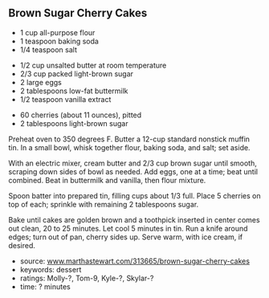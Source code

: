 Brown Sugar Cherry Cakes
------------------------

- 1 cup all-purpose flour
- 1 teaspoon baking soda
- 1/4 teaspoon salt
<!-- -->
- 1/2 cup unsalted butter at room temperature
- 2/3 cup packed light-brown sugar
- 2 large eggs
- 2 tablespoons low-fat buttermilk
- 1/2 teaspoon vanilla extract
<!-- -->
- 60 cherries (about 11 ounces), pitted
- 2 tablespoons light-brown sugar

Preheat oven to 350 degrees F. Butter a 12-cup standard nonstick
muffin tin. In a small bowl, whisk together flour, baking soda, and
salt; set aside.

With an electric mixer, cream butter and 2/3 cup brown sugar until
smooth, scraping down sides of bowl as needed. Add eggs, one at a
time; beat until combined. Beat in buttermilk and vanilla, then flour
mixture.

Spoon batter into prepared tin, filling cups about 1/3 full. Place 5
cherries on top of each; sprinkle with remaining 2 tablespoons sugar.

Bake until cakes are golden brown and a toothpick inserted in center
comes out clean, 20 to 25 minutes. Let cool 5 minutes in tin. Run a
knife around edges; turn out of pan, cherry sides up. Serve warm, with
ice cream, if desired.

- source: www.marthastewart.com/313665/brown-sugar-cherry-cakes
- keywords: dessert
- ratings: Molly-?, Tom-9, Kyle-?, Skylar-?
- time: ? minutes
